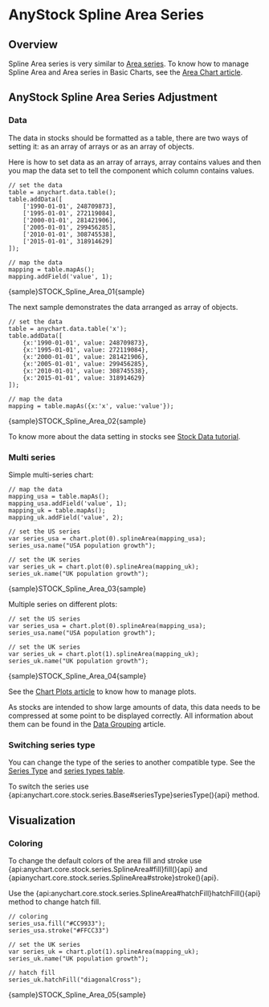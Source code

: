# AnyStock Spline Area Series

## Overview

Spline Area series is very similar to [Area series](Area). To know how to manage Spline Area and Area series in Basic Charts, see the [Area Chart article](../../Basic_Charts/Area_Chart).
 
## AnyStock Spline Area Series Adjustment

### Data

The data in stocks should be formatted as a table, there are two ways of setting it: as an array of arrays or as an array of objects. 

Here is how to set data as an array of arrays, array contains values and then you map the data set to tell the component which column contains values.

```
// set the data
table = anychart.data.table();
table.addData([
    ['1990-01-01', 248709873],
    ['1995-01-01', 272119084],
    ['2000-01-01', 281421906],
    ['2005-01-01', 299456285],
    ['2010-01-01', 308745538],
    ['2015-01-01', 318914629]
]);
  
// map the data
mapping = table.mapAs();
mapping.addField('value', 1);
```

{sample}STOCK\_Spline\_Area\_01{sample}

The next sample demonstrates the data arranged as array of objects. 

```
// set the data
table = anychart.data.table('x');
table.addData([
    {x:'1990-01-01', value: 248709873},
    {x:'1995-01-01', value: 272119084},
    {x:'2000-01-01', value: 281421906},
    {x:'2005-01-01', value: 299456285},
    {x:'2010-01-01', value: 308745538},
    {x:'2015-01-01', value: 318914629}
]);
  
// map the data
mapping = table.mapAs({x:'x', value:'value'});
```

{sample}STOCK\_Spline\_Area\_02{sample}

To know more about the data setting in stocks see [Stock Data tutorial](../Data). 

### Multi series

Simple multi-series chart:

```
// map the data
mapping_usa = table.mapAs();
mapping_usa.addField('value', 1);
mapping_uk = table.mapAs();
mapping_uk.addField('value', 2);

// set the US series
var series_usa = chart.plot(0).splineArea(mapping_usa);
series_usa.name("USA population growth");

// set the UK series
var series_uk = chart.plot(0).splineArea(mapping_uk);
series_uk.name("UK population growth");
```

{sample}STOCK\_Spline\_Area\_03{sample}

Multiple series on different plots:

```
// set the US series
var series_usa = chart.plot(0).splineArea(mapping_usa);
series_usa.name("USA population growth");

// set the UK series
var series_uk = chart.plot(1).splineArea(mapping_uk);
series_uk.name("UK population growth");
```

{sample}STOCK\_Spline\_Area\_04{sample}

See the [Chart Plots article](../Chart_Plots) to know how to manage plots.

As stocks are intended to show large amounts of data, this data needs to be compressed at some point to be displayed correctly. All information about them can be found in the [Data Grouping](../Data_Grouping) article.

### Switching series type

You can change the type of the series to another compatible type. See the [Series Type](Series_Type) and [series types table](Supported_Series#list_of_supported_series).

To switch the series use {api:anychart.core.stock.series.Base#seriesType}seriesType(){api} method.

## Visualization

### Coloring

To change the default colors of the area fill and stroke use {api:anychart.core.stock.series.SplineArea#fill}fill(){api} and {apianychart.core.stock.series.SplineArea#stroke}stroke(){api}. 

Use the {api:anychart.core.stock.series.SplineArea#hatchFill}hatchFill(){api} method to change hatch fill.

```
// coloring
series_usa.fill("#CC9933");
series_usa.stroke("#FFCC33")

// set the UK series
var series_uk = chart.plot(1).splineArea(mapping_uk);
series_uk.name("UK population growth");

// hatch fill
series_uk.hatchFill("diagonalCross");
```

{sample}STOCK\_Spline\_Area\_05{sample}